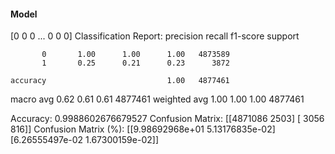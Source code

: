 #### Model
[0 0 0 ... 0 0 0]
Classification Report:
              precision    recall  f1-score   support

           0       1.00      1.00      1.00   4873589
           1       0.25      0.21      0.23      3872

    accuracy                           1.00   4877461
   macro avg       0.62      0.61      0.61   4877461
weighted avg       1.00      1.00      1.00   4877461

Accuracy: 0.9988602676679527
Confusion Matrix:
[[4871086    2503]
 [   3056     816]]
Confusion Matrix (%):
[[9.98692968e+01 5.13176835e-02]
 [6.26555497e-02 1.67300159e-02]]
